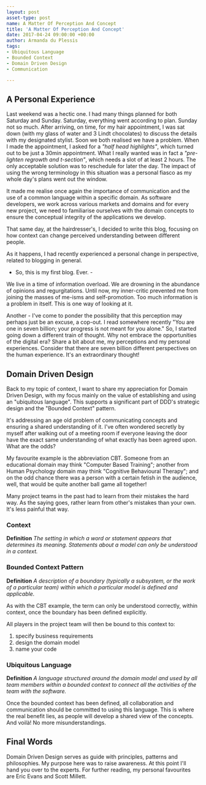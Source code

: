 ```yaml
---
layout: post
asset-type: post
name: A Matter Of Perception And Concept
title: 'A Matter Of Perception And Concept'
date: 2017-04-24 09:00:00 +00:00
author: Armanda du Plessis
tags:
- Ubiquitous Language
- Bounded Context
- Domain Driven Design
- Communication

---
```


## A Personal Experience

Last weekend was a hectic one. I had many things planned for both Saturday and Sunday. Saturday, everything went according to plan. Sunday not so much. 
After arriving, on time, for my hair appointment, I was sat down (with my glass of water and 3 Lindt chocolates) to discuss the details with my designated stylist. 
Soon we both realised we have a problem. When I made the appointment, I asked for a *"half head highlights"*, which turned out to be just a 30min appointment. 
What I really wanted was in fact a *"pre-lighten regrowth and t-section"*, which needs a slot of at least 2 hours.
The only acceptable solution was to reschedule for later the day. The impact of using the wrong terminology in this situation was a personal fiasco as my whole day's plans went out the window. 

It made me realise once again the importance of communication and the use of a common language within a specific domain. 
As software developers, we work across various markets and domains and for every new project, we need to familiarise ourselves with the domain concepts to ensure the conceptual integrity of the applications we develop.

That same day, at the hairdresser's, I decided to write this blog, focusing on how context can change perceived understanding between different people. 

As it happens, I had recently experienced a personal change in perspective, related to blogging in general.   
- So, this is my first blog. Ever. -

We live in a time of information overload. We are drowning in the abundance of opinions and regurgitations. Until now, my inner-critic prevented me from joining the masses of me-isms and self-promotion. 
Too much information is a problem in itself. This is one way of looking at it.

Another - I've come to ponder the possibility that this perception may perhaps just be an excuse, a cop-out. I read somewhere recently "You are one in seven billion; your progress is not meant for you alone." 
So, I started going down a different train of thought. Why not embrace the opportunities of the digital era? Share a bit about me, my perceptions and my personal experiences. Consider that there are seven billion different perspectives on the human experience. 
It's an extraordinary thought!

## Domain Driven Design

Back to my topic of context, I want to share my appreciation for Domain Driven Design, with my focus mainly on the value of establishing and using an "ubiquitous language". This supports a significant part of DDD's strategic design and the "Bounded Context" pattern.
 
It's addressing an age old problem of communicating concepts and ensuring a shared understanding of it. I've often wondered secretly by myself after walking out of a meeting room if everyone leaving the door have the exact same understanding of what exactly has been agreed upon. What are the odds?

My favourite example is the abbreviation CBT. Someone from an educational domain may think "Computer Based Training"; another from Human Psychology domain may think "Cognitive Behavioural Therapy"; and on the odd chance there was a person with a certain fetish in the audience, well, that would be quite another ball game all together!

Many project teams in the past had to learn from their mistakes the hard way. As the saying goes, rather learn from other's mistakes than your own. It's less painful that way.

### Context

**Definition**
*The setting in which a word or statement appears that determines its meaning.
Statements about a model can only be understood in a context.*

### Bounded Context Pattern

**Definition**
*A description of a boundary (typically a subsystem, or the work of a particular team) within which a particular model is defined and applicable.*

As with the CBT example, the term can only be understood correctly, within context, once the boundary has been defined explicitly.

All players in the project team will then be bound to this context to:  
   1. specify business requirements  
   2. design the domain model  
   3. name your code  

### Ubiquitous Language

**Definition**
*A language structured around the domain model and used by all team members within a bounded context to connect all the activities of the team with the software.*

Once the bounded context has been defined, all collaboration and communication should be committed to using this language. 
This is where the real benefit lies, as people will develop a shared view of the concepts.  
And voilà! No more misunderstandings.

## Final Words

Domain Driven Design serves as guide with principles, patterns and philosophies. My purpose here was to raise awareness. 
At this point I'll hand you over to the experts. For further reading, my personal favourites are Eric Evans and Scott Millett.
